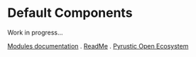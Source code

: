# Default Components

Work in progress...

[Modules documentation](https://github.com/pyrustic/gaspium/tree/master/docs/modules#readme) . [ReadMe](https://github.com/pyrustic/gaspium#readme) . [Pyrustic Open Ecosystem](https://pyrustic.github.io)